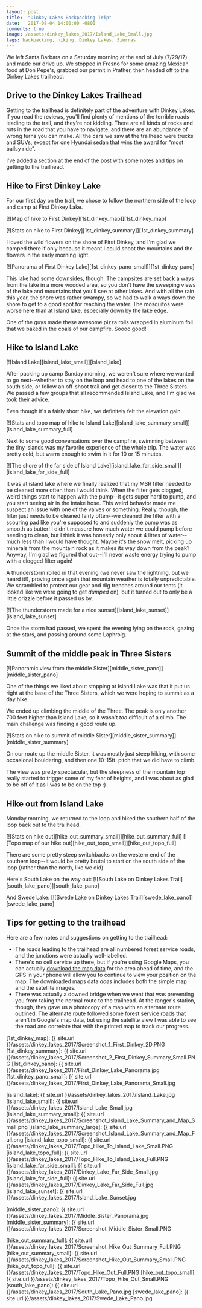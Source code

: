 ```yaml
---
layout: post
title:  "Dinkey Lakes Backpacking Trip"
date:   2017-08-04 14:00:00 -0800
comments: true
image: /assets/dinkey_lakes_2017/Island_Lake_Small.jpg
tags: backpacking, hiking, Dinkey Lakes, Sierras
---
```


We left Santa Barbara on a Saturday morning at the end of July (7/29/17) and made our drive up. We stopped in Fresno for some amazing Mexican food at Don Pepe's, grabbed our permit in Prather, then headed off to the Dinkey Lakes trailhead.

## Drive to the Dinkey Lakes Trailhead

Getting to the trailhead is definitely part of the adventure with Dinkey Lakes. If you read the reviews, you'll find plenty of mentions of the terrible roads leading to the trail, and they're not kidding. There are all kinds of rocks and ruts in the road that you have to navigate, and there are an abundance of wrong turns you can make. All the cars we saw at the trailhead were trucks and SUVs, except for one Hyundai sedan that wins the award for "most ballsy ride".

I've added a section at the end of the post with some notes and tips on getting to the trailhead.

## Hike to First Dinkey Lake

For our first day on the trail, we chose to follow the northern side of the loop and camp at First Dinkey Lake. 

[![Map of hike to First Dinkey][1st_dinkey_map]][1st_dinkey_map]

[![Stats on hike to First Dinkey][1st_dinkey_summary]][1st_dinkey_summary]

I loved the wild flowers on the shore of First Dinkey, and I'm glad we camped there if only because it meant I could shoot the mountains and the flowers in the early morning light.

[![Panorama of First Dinkey Lake][1st_dinkey_pano_small]][1st_dinkey_pano]

This lake had some downsides, though. The campsites are set back a ways from the lake in a more wooded area, so you don't have the sweeping views of the lake and mountains that you'll see at other lakes. And with all the rain this year, the shore was rather swampy, so we had to walk a ways down the shore to get to a good spot for reaching the water. The mosquitos were worse here than at Island lake, especially down by the lake edge.

One of the guys made these awesome pizza rolls wrapped in aluminum foil that we baked in the coals of our campfire. Soooo good!

## Hike to Island Lake

[![Island Lake][island_lake_small]][island_lake]

After packing up camp Sunday morning, we weren't sure where we wanted to go next--whether to stay on the loop and head to one of the lakes on the south side, or follow an off-shoot trail and get closer to the Three Sisters. We passed a few groups that all recommended Island Lake, and I'm glad we took their advice.

Even though it's a fairly short hike, we definitely felt the elevation gain.

[![Stats and topo map of hike to Island Lake][island_lake_summary_small]][island_lake_summary_full] 

Next to some good conversations over the campfire, swimming between the tiny islands was my favorite experience of the whole trip. The water was pretty cold, but warm enough to swim in it for 10 or 15 minutes.

[![The shore of the far side of Island Lake][island_lake_far_side_small]][island_lake_far_side_full]

It was at island lake where we finally realized that my MSR filter needed to be cleaned more often than I would think. When the filter gets clogged, weird things start to happen with the pump--it gets super hard to pump, and you start seeing air in the intake hose. This weird behavior made me suspect an issue with one of the valves or something. Really, though, the filter just needs to be cleaned fairly often--we cleaned the filter with a scouring pad like you're supposed to and suddenly the pump was as smooth as butter! I didn't measure how much water we could pump before needing to clean, but I think it was honestly only about 4 litres of water--much less than I would have thought. Maybe it's the snow melt, picking up minerals from the mountain rock as it makes its way down from the peak? Anyway, I'm glad we figured that out--I'll never waste energy trying to pump with a clogged filter again!

A thunderstorm rolled in that evening (we never saw the lightning, but we heard it!), proving once again that mountain weather is totally unpredictable. We scrambled to protect our gear and dig trenches around our tents (it looked like we were going to get *dumped* on), but it turned out to only be a little drizzle before it passed us by. 

[![The thunderstorm made for a nice sunset][island_lake_sunset]][island_lake_sunset]

Once the storm had passed, we spent the evening lying on the rock, gazing at the stars, and passing around some Laphroig. 

## Summit of the middle peak in Three Sisters

[![Panoramic view from the middle Sister][middle_sister_pano]][middle_sister_pano]

One of the things we liked about stopping at Island Lake was that it put us right at the base of the Three Sisters, which we were hoping to summit as a day hike.

We ended up climbing the middle of the Three. The peak is only another 700 feet higher than Island Lake, so it wasn't *too* difficult of a climb. The main challenge was finding a good route up.

[![Stats on hike to summit of middle Sister][middle_sister_summary]][middle_sister_summary]

On our route up the middle Sister, it was mostly just steep hiking, with some occasional bouldering, and then one 10-15ft. pitch that we did have to climb.

The view was pretty spectacular, but the steepness of the mountain top really started to trigger some of my fear of heights, and I was about as glad to be off of it as I was to be on the top :)

## Hike out from Island Lake
Monday morning, we returned to the loop and hiked the southern half of the loop back out to the trailhead.

[![Stats on hike out][hike_out_summary_small]][hike_out_summary_full] 
[![Topo map of our hike out][hike_out_topo_small]][hike_out_topo_full]

There are some pretty steep switchbacks on the western end of the southern loop--it would be pretty brutal to start on the south side of the loop (rather than the north, like we did). 

Here's South Lake on the way out:
[![South Lake on Dinkey Lakes Trail][south_lake_pano]][south_lake_pano]

And Swede Lake:
[![Swede Lake on Dinkey Lakes Trail][swede_lake_pano]][swede_lake_pano]

## Tips for getting to the trailhead

Here are a few notes and suggestions on getting to the trailhead:

* The roads leading to the trailhead are all numbered forest service roads, and the junctions were actually well-labelled. 
* There's no cell service up there, but if you're using Google Maps, you can actually [download the map data](https://support.google.com/maps/answer/6291838?co=GENIE.Platform%3DiOS&hl=en) for the area ahead of time, and the GPS in your phone will allow you to continue to view your position on the map. The downloaded maps data *does* includes both the simple map and the satellite images.
* There was actually a downed bridge when we went that was preventing you from taking the normal route to the trailhead. At the ranger's station, though, they gave us a photocopy of a map with an alternate route outlined. The alternate route followed some forest service roads that aren't in Google's map data, but using the satellite view I was able to see the road and correlate that with the printed map to track our progress.

[1st_dinkey_map]: {{ site.url }}/assets/dinkey_lakes_2017/Screenshot_1_First_Dinkey_2D.PNG
[1st_dinkey_summary]: {{ site.url }}/assets/dinkey_lakes_2017/Screenshot_2_First_Dinkey_Summary_Small.PNG
[1st_dinkey_pano]: {{ site.url }}/assets/dinkey_lakes_2017/First_Dinkey_Lake_Panorama.jpg
[1st_dinkey_pano_small]: {{ site.url }}/assets/dinkey_lakes_2017/First_Dinkey_Lake_Panorama_Small.jpg

[island_lake]: {{ site.url }}/assets/dinkey_lakes_2017/Island_Lake.jpg
[island_lake_small]: {{ site.url }}/assets/dinkey_lakes_2017/Island_Lake_Small.jpg
[island_lake_summary_small]: {{ site.url }}/assets/dinkey_lakes_2017/Screenshot_Island_Lake_Summary_and_Map_Small.png
[island_lake_summary_large]: {{ site.url }}/assets/dinkey_lakes_2017/Screenshot_Island_Lake_Summary_and_Map_Full.png
[island_lake_topo_small]: {{ site.url }}/assets/dinkey_lakes_2017/Topo_Hike_To_Island_Lake_Small.PNG
[island_lake_topo_full]: {{ site.url }}/assets/dinkey_lakes_2017/Topo_Hike_To_Island_Lake_Full.PNG
[island_lake_far_side_small]: {{ site.url }}/assets/dinkey_lakes_2017/Dinkey_Lake_Far_Side_Small.jpg
[island_lake_far_side_full]: {{ site.url }}/assets/dinkey_lakes_2017/Dinkey_Lake_Far_Side_Full.jpg
[island_lake_sunset]: {{ site.url }}/assets/dinkey_lakes_2017/Island_Lake_Sunset.jpg

[middle_sister_pano]: {{ site.url }}/assets/dinkey_lakes_2017/Middle_Sister_Panorama.jpg
[middle_sister_summary]: {{ site.url }}/assets/dinkey_lakes_2017/Screenshot_Middle_Sister_Small.PNG

[hike_out_summary_full]: {{ site.url }}/assets/dinkey_lakes_2017/Screenshot_Hike_Out_Summary_Full.PNG
[hike_out_summary_small]: {{ site.url }}/assets/dinkey_lakes_2017/Screenshot_Hike_Out_Summary_Small.PNG
[hike_out_topo_full]: {{ site.url }}/assets/dinkey_lakes_2017/Topo_Hike_Out_Full.PNG
[hike_out_topo_small]: {{ site.url }}/assets/dinkey_lakes_2017/Topo_Hike_Out_Small.PNG
[south_lake_pano]: {{ site.url }}/assets/dinkey_lakes_2017/South_Lake_Pano.jpg
[swede_lake_pano]: {{ site.url }}/assets/dinkey_lakes_2017/Swede_Lake_Pano.jpg
